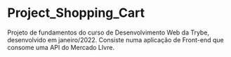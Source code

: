 # Project_Shopping_Cart
Projeto de fundamentos do curso de Desenvolvimento Web da Trybe, desenvolvido em janeiro/2022. Consiste numa aplicação de Front-end que consome uma API do Mercado LIvre.
